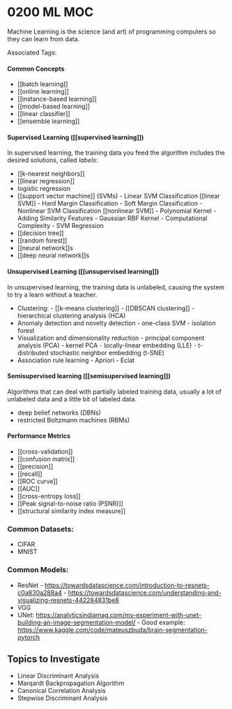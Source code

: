 # 0200 ML MOC
Machine Learning is the science (and art) of programming computers so they can learn from data.

Associated Tags: 

#### Common Concepts
- [[batch learning]]
- [[online learning]]
- [[instance-based learning]]
- [[model-based learning]]
- [[linear classifier]]
- [[ensemble learning]]


#### Supervised Learning ([[supervised learning]])
In supervised learning, the training data you feed the algorithm includes the desired solutions, called *labels*:
- [[k-nearest neighbors]]
- [[linear regression]]
- logistic regression
- [[support vector machine]] (SVMs)
		- Linear SVM Classification [[linear SVM]]
			- Hard Margin Classification
			- Soft Margin Classification
		- Nonlinear SVM Classification [[nonlinear SVM]]
			- Polynomial Kernel
			- Adding Similarity Features
			- Gaussian RBF Kernel
			- Computational Complexity
		- SVM Regression
- [[decision tree]]
- [[random forest]]
- [[neural network]]s
- [[deep neural network]]s

#### Unsupervised Learning ([[unsupervised learning]])
In unsupervised learning, the training data is unlabeled, causing the system to try a learn without a teacher.
- Clustering:
		- [[k-means clustering]]
		- [[DBSCAN clustering]]
		- hierarchical clustering analysis (HCA)
- Anomaly detection and novelty detection
		- one-class SVM
		- isolation forest
- Visualization and dimensionality reduction
		- principal component analysis (PCA)
		- kernel PCA
		- locally-linear embedding (LLE)
		- t-distributed stochastic neighbor embedding (t-SNE)
- Association rule learning
		- Apriori
		- Eclat

#### Semisupervised learning ([[semisupervised learning]])
Algorithms that can deal with partially labeled training data, usually a lot of unlabeled data and a little bit of labeled data.
-	deep belief networks (DBNs)
-	restricted Boltzmann machines (RBMs)

#### Performance Metrics
- [[cross-validation]]
- [[confusion matrix]]
- [[precision]]
- [[recall]]
- [[ROC curve]]
- [[AUC]]
- [[cross-entropy loss]]
- [[Peak signal-to-noise ratio (PSNR)]]
- [[structural similarity index measure]]

### Common Datasets:
- CIFAR
- MNIST

### Common Models:
- ResNet
		- https://towardsdatascience.com/introduction-to-resnets-c0a830a288a4
		- https://towardsdatascience.com/understanding-and-visualizing-resnets-442284831be8
- VGG
- UNet: https://analyticsindiamag.com/my-experiment-with-unet-building-an-image-segmentation-model/
		- Good example: https://www.kaggle.com/code/mateuszbuda/brain-segmentation-pytorch

## Topics to Investigate
- Linear Discriminant Analysis
- Marqardt Backpropagation Algorithm
- Canonical Correlation Analysis
- Stepwise Discriminant Analysis